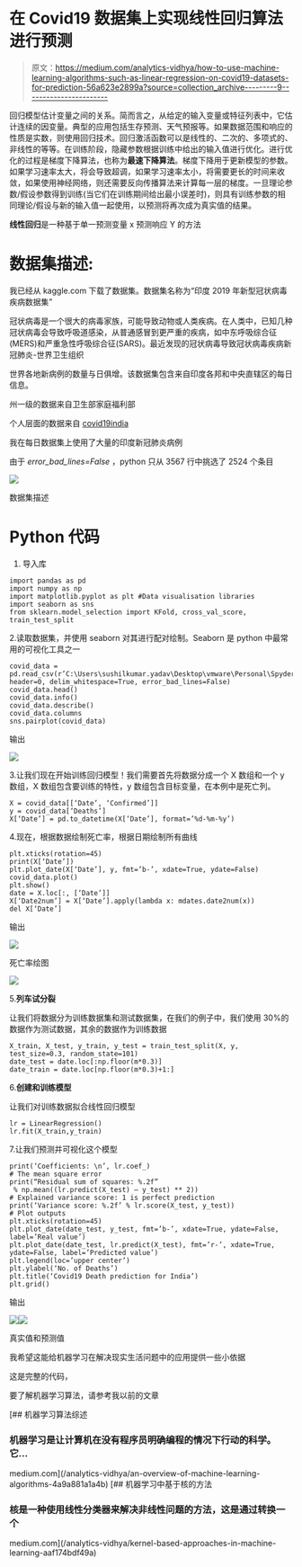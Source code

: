 # 在 Covid19 数据集上实现线性回归算法进行预测

> 原文：<https://medium.com/analytics-vidhya/how-to-use-machine-learning-algorithms-such-as-linear-regression-on-covid19-datasets-for-prediction-56a623e2899a?source=collection_archive---------9----------------------->

回归模型估计变量之间的关系。简而言之，从给定的输入变量或特征列表中，它估计连续的因变量。典型的应用包括生存预测、天气预报等。如果数据范围和响应的性质是实数，则使用回归技术。回归激活函数可以是线性的、二次的、多项式的、非线性的等等。在训练阶段，隐藏参数根据训练中给出的输入值进行优化。进行优化的过程是梯度下降算法，也称为**最速下降算法**。梯度下降用于更新模型的参数。如果学习速率太大，将会导致超调，如果学习速率太小，将需要更长的时间来收敛，如果使用神经网络，则还需要反向传播算法来计算每一层的梯度。一旦理论参数/假设参数得到训练(当它们在训练期间给出最小误差时)，则具有训练参数的相同理论/假设与新的输入值一起使用，以预测将再次成为真实值的结果。

**线性回归**是一种基于单一预测变量 x 预测响应 Y 的方法

# **数据集描述:**

我已经从 kaggle.com 下载了数据集。数据集名称为“印度 2019 年新型冠状病毒疾病数据集”

冠状病毒是一个很大的病毒家族，可能导致动物或人类疾病。在人类中，已知几种冠状病毒会导致呼吸道感染，从普通感冒到更严重的疾病，如中东呼吸综合征(MERS)和严重急性呼吸综合征(SARS)。最近发现的冠状病毒导致冠状病毒疾病新冠肺炎-世界卫生组织

世界各地新病例的数量与日俱增。该数据集包含来自印度各邦和中央直辖区的每日信息。

州一级的数据来自卫生部家庭福利部

个人层面的数据来自 [covid19india](https://www.covid19india.org/)

我在每日数据集上使用了大量的印度新冠肺炎病例

由于 *error_bad_lines=False* ，python 只从 3567 行中挑选了 2524 个条目

![](img/cb024f5981189a8f87d2c27469956155.png)

数据集描述

# **Python 代码**

1.  导入库

```
import pandas as pd
import numpy as np
import matplotlib.pyplot as plt #Data visualisation libraries 
import seaborn as sns
from sklearn.model_selection import KFold, cross_val_score, train_test_split
```

2.读取数据集，并使用 seaborn 对其进行配对绘制。Seaborn 是 python 中最常用的可视化工具之一

```
covid_data = pd.read_csv(r’C:\Users\sushilkumar.yadav\Desktop\vmware\Personal\Spyder\Covid19datasets\covid_19_india.csv’, header=0, delim_whitespace=True, error_bad_lines=False)
covid_data.head()
covid_data.info()
covid_data.describe()
covid_data.columns
sns.pairplot(covid_data)
```

输出

![](img/88cde3ec62c715a8df053f99f76174b0.png)

3.让我们现在开始训练回归模型！我们需要首先将数据分成一个 X 数组和一个 y 数组，X 数组包含要训练的特性，y 数组包含目标变量，在本例中是死亡列。

```
X = covid_data[[‘Date’, ‘Confirmed’]]
y = covid_data[‘Deaths’]
X[‘Date’] = pd.to_datetime(X[‘Date’], format=’%d-%m-%y’)
```

4.现在，根据数据绘制死亡率，根据日期绘制所有曲线

```
plt.xticks(rotation=45)
print(X[‘Date’])
plt.plot_date(X[‘Date’], y, fmt=’b-’, xdate=True, ydate=False)
covid_data.plot()
plt.show()
date = X.loc[:, [‘Date’]]
X[‘Date2num’] = X[‘Date’].apply(lambda x: mdates.date2num(x))
del X[‘Date’]
```

输出

![](img/f04db865e22dc790af5857f7893577a0.png)

死亡率绘图

![](img/cf9bd8b5c90aad480a72f6b25299b61c.png)

5.**列车试分裂**

让我们将数据分为训练数据集和测试数据集，在我们的例子中，我们使用 30%的数据作为测试数据，其余的数据作为训练数据

```
X_train, X_test, y_train, y_test = train_test_split(X, y, test_size=0.3, random_state=101)
date_test = date.loc[:np.floor(m*0.3)]
date_train = date.loc[np.floor(m*0.3)+1:]
```

6.**创建和训练模型**

让我们对训练数据拟合线性回归模型

```
lr = LinearRegression()
lr.fit(X_train,y_train)
```

7.让我们预测并可视化这个模型

```
print(‘Coefficients: \n’, lr.coef_)
# The mean square error
print(“Residual sum of squares: %.2f”
 % np.mean((lr.predict(X_test) — y_test) ** 2))
# Explained variance score: 1 is perfect prediction
print(‘Variance score: %.2f’ % lr.score(X_test, y_test))
# Plot outputs
plt.xticks(rotation=45)
plt.plot_date(date_test, y_test, fmt=’b-’, xdate=True, ydate=False, label=’Real value’)
plt.plot_date(date_test, lr.predict(X_test), fmt=’r-’, xdate=True, ydate=False, label=’Predicted value’)
plt.legend(loc=’upper center’)
plt.ylabel(‘No. of Deaths’)
plt.title(‘Covid19 Death prediction for India’)
plt.grid()
```

输出

![](img/f1fd34b3536113a6c617e0f9c53e3bdb.png)![](img/4ada60c56e7ae670945d39791994c534.png)

真实值和预测值

我希望这能给机器学习在解决现实生活问题中的应用提供一些小依据

这是完整的代码，

要了解机器学习算法，请参考我以前的文章

[](/analytics-vidhya/an-overview-of-machine-learning-algorithms-4a9a881a1a4b) [## 机器学习算法综述

### 机器学习是让计算机在没有程序员明确编程的情况下行动的科学。它…

medium.com](/analytics-vidhya/an-overview-of-machine-learning-algorithms-4a9a881a1a4b) [](/analytics-vidhya/kernel-based-approaches-in-machine-learning-aaf174bdf49a) [## 机器学习中基于核的方法

### 核是一种使用线性分类器来解决非线性问题的方法，这是通过转换一个

medium.com](/analytics-vidhya/kernel-based-approaches-in-machine-learning-aaf174bdf49a)